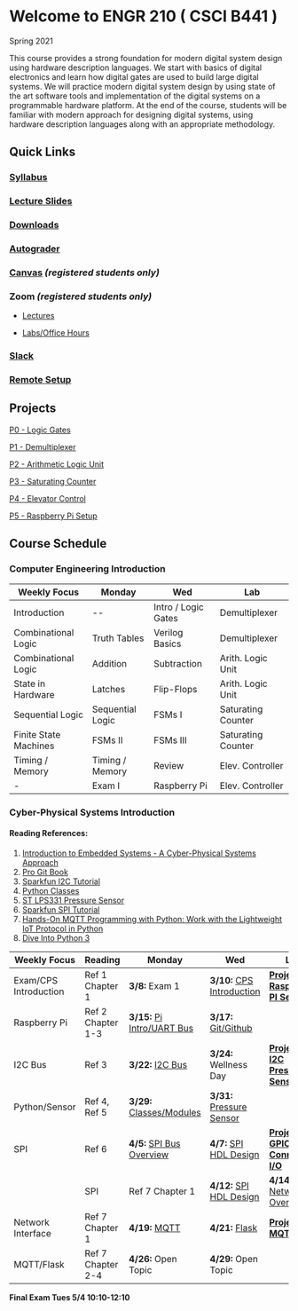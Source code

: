 
# Welcome to ENGR 210 ( CSCI B441 )

Spring 2021 

This course provides a strong foundation for modern digital system design using hardware description languages. We start with basics of digital electronics and learn how digital gates are used to build large digital systems. We will practice modern digital system design by using state of the art software tools and implementation of the digital systems on a programmable hardware platform.  At the end of the course, students will be familiar with modern approach for designing digital systems, using hardware description languages along with an appropriate methodology.

## Quick Links

### [Syllabus](syllabus.md)

### [Lecture Slides](http://github.com/engr210/lecture_slides)

### [Downloads](http://github.com/engr210/downloads) 

### [Autograder](https://autograder.sice.indiana.edu) 

### [Canvas](https://iu.instructure.com/courses/1947790) _(registered students only)_

### Zoom _(registered students only)_

 - [Lectures](https://iu.zoom.us/j/86581937943) 

 - [Labs/Office Hours](https://iu.zoom.us/j/89702983096)

### [Slack](https://engr210-sp21.slack.com)

### [Remote Setup](https://uisapp2.iu.edu/confluence-prd/pages/viewpage.action?pageId=280461906)
<!--
[RED Desktop](https://docs.google.com/document/d/1GuOK0B6Irj_u6LjxMiwTBXgFvxtb-kuTXEFyj7-wQYI)
-->

## Projects

<!-- [P0 - Vivado
Tutorial](https://docs.google.com/document/d/1ydtvsCJaGSUWNMd3byvegsMfa6kRY8q1nOXQNVc5FVE)
-->

[P0 - Logic Gates](https://docs.google.com/document/d/1OZPhRJoNW6variLEV1iyCQ5HWxGvJrfiC3c3eMZx8vo)

[P1 - Demultiplexer](https://docs.google.com/document/d/1o02Y2rexq2IHROQaUYS6GD_TwUbfTaikeP8ysp6FJi8)

[P2 - Arithmetic Logic Unit](https://docs.google.com/document/d/1uhQR3LDZLIDAheTqNy58HJ456uEFfEh4IH7j1ZReyHM/edit?usp=sharing)

<!-- [P3 - Countdown
Timer](https://docs.google.com/document/d/1HnWBiIqMQZvTv-P2DLUMM38fX2hg8FhBwA005HwC-YI/edit?usp=sharing)
-->
[P3 - Saturating Counter](https://docs.google.com/document/d/1JLgk0VguSrih_h3BsMyMtInTJ4Qrl--Hv2jkxK4chZw)

[P4 - Elevator Control](https://docs.google.com/document/d/1IdqlRf4rqOpv0cBeurJ29rpMXwudnfIx8i1Z8IPmqxI/edit?usp=sharing)

[P5 - Raspberry Pi Setup](P5.md)

<!--
[PX - UART](https://docs.google.com/document/d/1dxm55Ct0wDpdce9y02u2D1DiFJ1YpZUdxzTfeGLi05A/edit?usp=sharing)

[PY - Postfix Calculator](https://docs.google.com/document/d/1ApDEDIPBYUmE_dggMogTmvb7Bb1qxodMbxjTzoPfIqs/edit?usp=sharing)
-->

## Course Schedule

### Computer Engineering Introduction

| Weekly Focus          | Monday                | Wed               | Lab               | 
| -----                 | ------                | ---               | ---               | 
| Introduction          | --                    | Intro / Logic Gates| Demultiplexer    |
| Combinational Logic   | Truth Tables          | Verilog Basics    | Demultiplexer     |  
| Combinational Logic   | Addition              | Subtraction       | Arith. Logic Unit |
| State in Hardware     | Latches               | Flip-Flops        | Arith. Logic Unit |
| Sequential Logic      | Sequential Logic      | FSMs I            | Saturating Counter|
| Finite State Machines | FSMs II               | FSMs III          | Saturating Counter|
| Timing / Memory       | Timing / Memory       | Review            | Elev.  Controller |
| -                     | Exam I                | Raspberry Pi      | Elev.  Controller |

### Cyber-Physical Systems Introduction

#### Reading References:
1. [Introduction to Embedded Systems - A Cyber-Physical Systems Approach](https://ptolemy.berkeley.edu/books/leeseshia/releases/LeeSeshia_DigitalV2_2.pdf)
2. [Pro Git Book](https://git-scm.com/book/en/v2)
3. [Sparkfun I2C Tutorial](https://learn.sparkfun.com/tutorials/i2c/all)
4. [Python Classes](https://docs.python.org/3/tutorial/classes.html)
5. [ST LPS331 Pressure Sensor](docs/LPS331AP.pdf)
6. [Sparkfun SPI Tutorial](https://learn.sparkfun.com/tutorials/serial-peripheral-interface-spi/all)
7. [Hands-On MQTT Programming with Python: Work with the Lightweight IoT Protocol in Python](https://iucat.iu.edu/catalog/18457908)
8. [Dive Into Python 3](https://diveintopython3.net/)

| Weekly Focus          | Reading                | Monday                    | Wed                       | Lab                                       | 
| -----                 | ------                 | ------                    | ---                       | ---                                       | 
| Exam/CPS Introduction | Ref 1 Chapter 1        | **3/8:** Exam 1               | **3/10:** [CPS Introduction](lectures/CPS_Introduction.pdf)   | **[Project 5 Raspberry PI Setup](P5.md)** |
| Raspberry Pi          | Ref 2 Chapter 1-3      | **3/15:** [Pi Intro/UART Bus](lectures/RaspberryPi_UART.pdf)   | **3/17:** [Git/Github](lectures/PI_Setup_Git_Intro.pdf)    |                                           |
| I2C Bus               | Ref 3                  | **3/22:** [I2C Bus](lectures/I2C_Introduction.pdf)      | **3/24:** Wellness Day        | **[Project 6 I2C Pressure Sensor](P6.md)**         |
| Python/Sensor         | Ref 4, Ref 5           | **3/29:** [Classes/Modules](lectures/Python_Classes.pdf)     | **3/31:** [Pressure Sensor](lectures/LPS331AP_Pressure_Sensor.pdf)   |                                           |
| SPI                   | Ref 6                  | **4/5:** [SPI Bus Overview](lectures/SPI_bus.pdf)  | **4/7:** [SPI HDL Design](lectures/SPI_System_Verilog.pdf)       | **[Project 7 GPIO Connected I/O](P7.md)**      |
    | SPI                   | Ref 7 Chapter 1        | **4/12:** [SPI HDL Design](lectures/SPI_SystemVerilog_2.pdf)     | **4/14:** [Networking Overview](lectures/Networking_Overview.pdf) |                                           |
| Network Interface     | Ref 7 Chapter 1       | **4/19:** [MQTT](lectures/MQTT.pdf)  | **4/21:** [Flask](lectures/Flask.pdf)            | **[Project 8 MQTT](P8.md)**           |
| MQTT/Flask            | Ref 7 Chapter 2-4     | **4/26:** Open Topic               | **4/29:** Open Topic          |                                           |

**Final Exam Tues 5/4 10:10-12:10**
